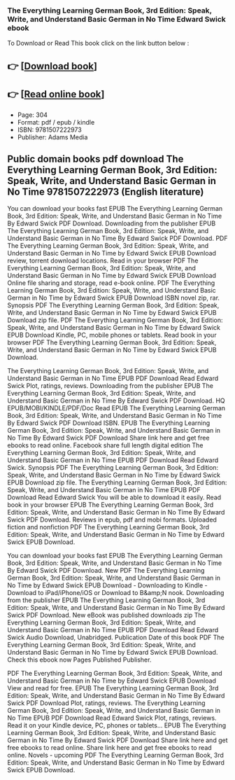 ### The Everything Learning German Book, 3rd Edition: Speak, Write, and Understand Basic German in No Time Edward Swick ebook

To Download or Read This book click on the link button below :

## 👉  [**[Download book](http://ebooksharez.info/download.php?group=book&from=github.com&id=721234&lnk=1079 "Download book")**]

## 👉  [**[Read online book](http://ebooksharez.info/download.php?group=book&from=github.com&id=721234&lnk=1079 "Read online book")**]


* Page: 304
* Format: pdf / epub / kindle
* ISBN: 9781507222973
* Publisher: Adams Media



## Public domain books pdf download The Everything Learning German Book, 3rd Edition: Speak, Write, and Understand Basic German in No Time 9781507222973 (English literature)


You can download your books fast EPUB The Everything Learning German Book, 3rd Edition: Speak, Write, and Understand Basic German in No Time By Edward Swick PDF Download. Downloading from the publisher EPUB The Everything Learning German Book, 3rd Edition: Speak, Write, and Understand Basic German in No Time By Edward Swick PDF Download. PDF The Everything Learning German Book, 3rd Edition: Speak, Write, and Understand Basic German in No Time by Edward Swick EPUB Download review, torrent download locations. Read in your browser PDF The Everything Learning German Book, 3rd Edition: Speak, Write, and Understand Basic German in No Time by Edward Swick EPUB Download Online file sharing and storage, read e-book online. PDF The Everything Learning German Book, 3rd Edition: Speak, Write, and Understand Basic German in No Time by Edward Swick EPUB Download ISBN novel zip, rar. Synopsis PDF The Everything Learning German Book, 3rd Edition: Speak, Write, and Understand Basic German in No Time by Edward Swick EPUB Download zip file. PDF The Everything Learning German Book, 3rd Edition: Speak, Write, and Understand Basic German in No Time by Edward Swick EPUB Download Kindle, PC, mobile phones or tablets. Read book in your browser PDF The Everything Learning German Book, 3rd Edition: Speak, Write, and Understand Basic German in No Time by Edward Swick EPUB Download.

The Everything Learning German Book, 3rd Edition: Speak, Write, and Understand Basic German in No Time EPUB PDF Download Read Edward Swick Plot, ratings, reviews. Downloading from the publisher EPUB The Everything Learning German Book, 3rd Edition: Speak, Write, and Understand Basic German in No Time By Edward Swick PDF Download. HQ EPUB/MOBI/KINDLE/PDF/Doc Read EPUB The Everything Learning German Book, 3rd Edition: Speak, Write, and Understand Basic German in No Time By Edward Swick PDF Download ISBN. EPUB The Everything Learning German Book, 3rd Edition: Speak, Write, and Understand Basic German in No Time By Edward Swick PDF Download Share link here and get free ebooks to read online. Facebook share full length digital edition The Everything Learning German Book, 3rd Edition: Speak, Write, and Understand Basic German in No Time EPUB PDF Download Read Edward Swick. Synopsis PDF The Everything Learning German Book, 3rd Edition: Speak, Write, and Understand Basic German in No Time by Edward Swick EPUB Download zip file. The Everything Learning German Book, 3rd Edition: Speak, Write, and Understand Basic German in No Time EPUB PDF Download Read Edward Swick You will be able to download it easily. Read book in your browser EPUB The Everything Learning German Book, 3rd Edition: Speak, Write, and Understand Basic German in No Time By Edward Swick PDF Download. Reviews in epub, pdf and mobi formats. Uploaded fiction and nonfiction PDF The Everything Learning German Book, 3rd Edition: Speak, Write, and Understand Basic German in No Time by Edward Swick EPUB Download.

You can download your books fast EPUB The Everything Learning German Book, 3rd Edition: Speak, Write, and Understand Basic German in No Time By Edward Swick PDF Download. New PDF The Everything Learning German Book, 3rd Edition: Speak, Write, and Understand Basic German in No Time by Edward Swick EPUB Download - Downloading to Kindle - Download to iPad/iPhone/iOS or Download to B&amp;amp;N nook. Downloading from the publisher EPUB The Everything Learning German Book, 3rd Edition: Speak, Write, and Understand Basic German in No Time By Edward Swick PDF Download. New eBook was published downloads zip The Everything Learning German Book, 3rd Edition: Speak, Write, and Understand Basic German in No Time EPUB PDF Download Read Edward Swick Audio Download, Unabridged. Publication Date of this book PDF The Everything Learning German Book, 3rd Edition: Speak, Write, and Understand Basic German in No Time by Edward Swick EPUB Download. Check this ebook now Pages Published Publisher.

PDF The Everything Learning German Book, 3rd Edition: Speak, Write, and Understand Basic German in No Time by Edward Swick EPUB Download View and read for free. EPUB The Everything Learning German Book, 3rd Edition: Speak, Write, and Understand Basic German in No Time By Edward Swick PDF Download Plot, ratings, reviews. The Everything Learning German Book, 3rd Edition: Speak, Write, and Understand Basic German in No Time EPUB PDF Download Read Edward Swick Plot, ratings, reviews. Read it on your Kindle device, PC, phones or tablets... EPUB The Everything Learning German Book, 3rd Edition: Speak, Write, and Understand Basic German in No Time By Edward Swick PDF Download Share link here and get free ebooks to read online. Share link here and get free ebooks to read online. Novels - upcoming PDF The Everything Learning German Book, 3rd Edition: Speak, Write, and Understand Basic German in No Time by Edward Swick EPUB Download.





